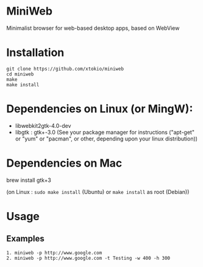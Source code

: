 # MiniWeb
Minimalist browser for web-based desktop apps, based on WebView

# Installation

```
git clone https://github.com/xtokio/miniweb
cd miniweb
make
make install
```

# Dependencies on Linux (or MingW): 
- libwebkit2gtk-4.0-dev
- libgtk : gtk+-3.0
(See your package manager for instructions ("apt-get" or "yum" or "pacman", or other, depending upon your linux distribution))

# Dependencies on Mac
brew install gtk+3

(on Linux : `sudo make install` (Ubuntu) or `make install` as root (Debian))

# Usage 
## Examples
```
1. miniweb -p http://www.google.com
2. miniweb -p http://www.google.com -t Testing -w 400 -h 300
```
